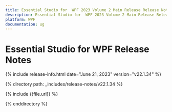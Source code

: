 ```yaml
---
title: Essential Studio for  WPF 2023 Volume 2 Main Release Release Notes  
description: Essential Studio for  WPF 2023 Volume 2 Main Release Release Notes  
platform: WPF
documentation: ug
---
```


# Essential Studio for  WPF  Release Notes  

{% include release-info.html date="June 21, 2023"  version="v22.1.34" %} 

{% directory path: _includes/release-notes/v22.1.34 %}

{% include {{file.url}} %}

{% enddirectory %}
